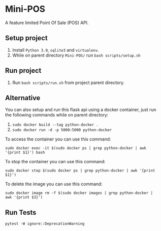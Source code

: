 # Mini-POS
A feature limited Point Of Sale (POS) API.

## Setup project
1. Install `Python 3.9`, `sqlite3` and `virtualenv`.
2. While on parent directory `Mini-POS/` run `bash scripts/setup.sh`

## Run project
1. Run `bash scripts/run.sh` from project parent directory.

## Alternative
You can also setup and run this flask api using a docker container, just run the following commands while on parent directory:
1. `sudo docker build --tag python-docker .`
2. `sudo docker run -d -p 5000:5000 python-docker`

To access the container you can use this command:

`sudo docker exec -it $(sudo docker ps | grep python-docker | awk '{print $1}') bash`

To stop the container you can use this command:

`sudo docker stop $(sudo docker ps | grep python-docker | awk '{print $1}')`

To delete the image you can use this command:

`sudo docker image rm -f $(sudo docker images | grep python-docker | awk '{print $3}')`

## Run Tests

`pytest -W ignore::DeprecationWarning`

